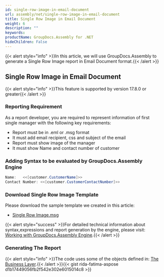 ```yaml
---
id: single-row-image-in-email-document
url: assembly/net/single-row-image-in-email-document
title: Single Row Image in Email Document
weight: 6
description: ""
keywords: 
productName: GroupDocs.Assembly for .NET
hideChildren: False
---
```

{{< alert style="info" >}}In this article, we will use GroupDocs.Assembly to generate a Single Row Image report in Email Document format.{{< /alert >}}

## Single Row Image in Email Document

{{< alert style="info" >}}This feature is supported by version 17.8.0 or greater{{< /alert >}}

### Reporting Requirement

As a report developer, you are required to represent information of first single manager with the following key requirements:

*   Report must be in .eml or .msg format
*   It must add email recipient, css and subject of the email
*   Report must show image of the manager
*   It must show Name and contact number of customer

### Adding Syntax to be evaluated by GroupDocs.Assembly Engine

```csharp
Name:	<<[customer.CustomerName]>>
Contact Number:	<<[customer.CustomerContactNumber]>>
```

### Download Single Row Image Template

Please download the sample template we created in this article:

*   [Single Row Image.msg](https://github.com/groupdocs-assembly/GroupDocs.Assembly-for-.NET/raw/master/Examples/Data/Source/Email%20Templates/Single%20Row.msg?raw=true)

{{< alert style="success" >}}For detailed technical information about syntax,expressions and report generation by the engine, please visit: [Working with GroupDocs.Assembly Engine](https://docs.groupdocs.com/assembly/net/working-with-groupdocs-assembly-engine/).{{< /alert >}}

### Generating The Report

{{< alert style="info" >}}The code uses some of the objects defined in: [The Business Layer](https://docs.groupdocs.com/assembly/net/the-business-layer/).{{< /alert >}}{{< gist rida-fatima-aspose d1b17449056fb2f542e302e6015014c8 >}}


